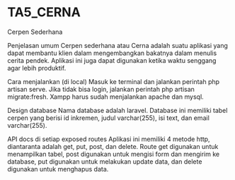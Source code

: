 # TA5_CERNA
Cerpen Sederhana

Penjelasan umum
Cerpen sederhana atau Cerna adalah suatu aplikasi yang dapat membantu klien dalam mengembangkan bakatnya dalam menulis cerita pendek. 
Aplikasi ini juga dapat digunakan ketika waktu senggang agar lebih produktif.

Cara menjalankan (di local)
Masuk ke terminal dan jalankan perintah php artisan serve. Jika tidak bisa login, jalankan perintah php artisan migrate:fresh. 
Xampp harus sudah menjalankan apache dan mysql.

Design database
Nama database adalah laravel. Database ini memiliki tabel cerpen yang berisi id inkremen, judul varchar(255), isi text, dan email varchar(255).

API docs di setiap exposed routes
Aplikasi ini memiliki 4 metode http, diantaranta adalah get, put, post, dan delete.
Route get digunakan untuk menampilkan tabel, post digunakan untuk mengisi form dan mengirim ke database,
put digunakan untuk melakukan update data, dan delete digunakan untuk menghapus data.
